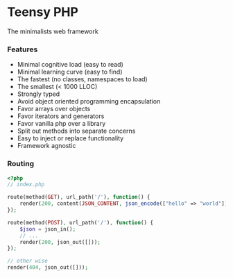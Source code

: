 # Teensy PHP

The minimalists web framework

### Features
- Minimal cognitive load (easy to read)
- Minimal learning curve (easy to find)
- The fastest (no classes, namespaces to load)
- The smallest (< 1000 LLOC)
- Strongly typed
- Avoid object oriented programming encapsulation
- Favor arrays over objects
- Favor iterators and generators
- Favor vanilla php over a library
- Split out methods into separate concerns
- Easy to inject or replace functionality
- Framework agnostic

### Routing

```php
<?php
// index.php

route(method(GET), url_path('/'), function() { 
    render(200, content(JSON_CONTENT, json_encode(["hello" => "world"]))); 
});

route(method(POST), url_path('/'), function() {
    $json = json_in();
    // ...
    render(200, json_out([])); 
});

// other wise
render(404, json_out([]));

```